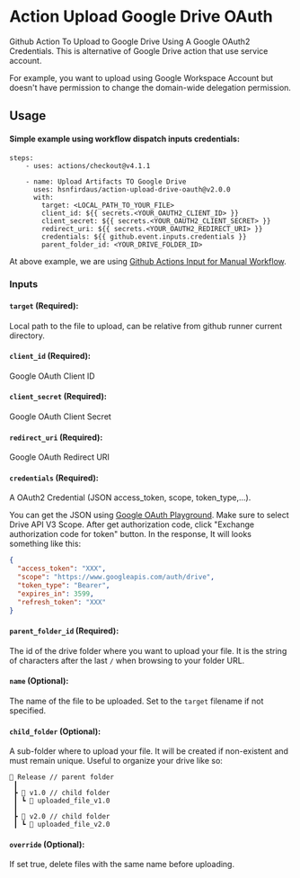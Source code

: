 # Action Upload Google Drive OAuth

Github Action To Upload to Google Drive Using A Google OAuth2 Credentials. This is alternative of Google Drive action that use service account.

For example, you want to upload using Google Workspace Account but doesn't have permission to change the domain-wide delegation permission.

## Usage

#### Simple example using workflow dispatch inputs credentials:

```
steps:
    - uses: actions/checkout@v4.1.1

    - name: Upload Artifacts TO Google Drive
      uses: hsnfirdaus/action-upload-drive-oauth@v2.0.0
      with:
        target: <LOCAL_PATH_TO_YOUR_FILE>
        client_id: ${{ secrets.<YOUR_OAUTH2_CLIENT_ID> }}
        client_secret: ${{ secrets.<YOUR_OAUTH2_CLIENT_SECRET> }}
        redirect_uri: ${{ secrets.<YOUR_OAUTH2_REDIRECT_URI> }}
        credentials: ${{ github.event.inputs.credentials }}
        parent_folder_id: <YOUR_DRIVE_FOLDER_ID>
```

At above example, we are using [Github Actions Input for Manual Workflow](https://github.blog/changelog/2021-11-10-github-actions-input-types-for-manual-workflows/).

### Inputs

#### `target` (Required):

Local path to the file to upload, can be relative from github runner current directory.

#### `client_id` (Required):

Google OAuth Client ID

#### `client_secret` (Required):

Google OAuth Client Secret

#### `redirect_uri` (Required):

Google OAuth Redirect URI

#### `credentials` (Required):

A OAuth2 Credential (JSON access_token, scope, token_type,...).

You can get the JSON using [Google OAuth Playground](https://developers.google.com/oauthplayground). Make sure to select Drive API V3 Scope. After get authorization code, click "Exchange authorization code for token" button. In the response, It will looks something like this:

```json
{
  "access_token": "XXX",
  "scope": "https://www.googleapis.com/auth/drive",
  "token_type": "Bearer",
  "expires_in": 3599,
  "refresh_token": "XXX"
}
```

#### `parent_folder_id` (Required):

The id of the drive folder where you want to upload your file. It is the string of characters after the last `/` when browsing to your folder URL.

#### `name` (Optional):

The name of the file to be uploaded. Set to the `target` filename if not specified.

#### `child_folder` (Optional):

A sub-folder where to upload your file. It will be created if non-existent and must remain unique. Useful to organize your drive like so:

```
📂 Release // parent folder
 ┃
 ┣ 📂 v1.0 // child folder
 ┃ ┗ 📜 uploaded_file_v1.0
 ┃
 ┣ 📂 v2.0 // child folder
 ┃ ┗ 📜 uploaded_file_v2.0
```

#### `override` (Optional):

If set true, delete files with the same name before uploading.
